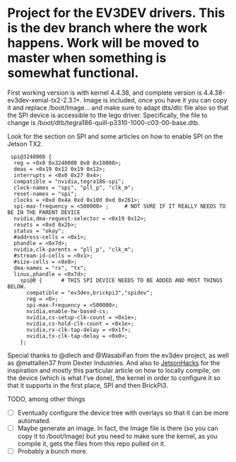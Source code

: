 Project for the EV3DEV drivers. This is the dev branch where the work happens. Work will be moved to master when something is somewhat functional. 
=======
First working version is with kernel 4.4.38, and complete version is 4.4.38-ev3dev-xenial-tx2-2.3.1+.
Image is included, once you have it you can copy it and replace /boot/Image... and make sure to adapt dts/dtc file also so that the SPI device is accessible to the lego driver.
Specifically, the file to change is /boot/dtb/tegra186-quill-p3310-1000-c03-00-base.dtb.

Look for the section on SPI and some articles on how to enable SPI on the Jetson TX2.

```
 spi@3240000 {
  reg = <0x0 0x3240000 0x0 0x10000>;
  dmas = <0x19 0x12 0x19 0x12>;
  interrupts = <0x0 0x27 0x4>;
  compatible = "nvidia,tegra186-spi";
  clock-names = "spi", "pll_p", "clk_m";
  reset-names = "spi";
  clocks = <0xd 0x4a 0xd 0x10d 0xd 0x261>;
  spi-max-frequency = <500000> ;     # NOT SURE IF IT REALLY NEEDS TO BE IN THE PARENT DEVICE
  nvidia,dma-request-selector = <0x19 0x12>;
  resets = <0xd 0x2b>;
  status = "okay";
  #address-cells = <0x1>;
  phandle = <0x7d>;
  nvidia,clk-parents = "pll_p", "clk_m";
  #stream-id-cells = <0x1>;
  #size-cells = <0x0>;
  dma-names = "rx", "tx";
  linux,phandle = <0x7d>;
    spi@0 {      # THIS SPI DEVICE NEEDS TO BE ADDED AND MOST THINGS BELOW.
      compatible = "ev3dev,brickpi3","spidev";
      reg = <0>;
      spi-max-frequency = <500000>;  
      nvidia,enable-hw-based-cs;
      nvidia,cs-setup-clk-count = <0x1e>;
      nvidia,cs-hold-clk-count = <0x1e>;
      nvidia,rx-clk-tap-delay = <0x1f>;
      nvidia,tx-clk-tap-delay = <0x0>;
    };
```
Special thanks to @dlech and @WasabiFan from the ev3dev project, as well as @mattallen37 from Dexter Industries. And also to [JetsonHacks](https://www.jetsonhacks.com/2018/07/05/jetson-tx2-build-kernel-for-l4t-28-2-1-updated/) for the inspiration and mostly this particular article on how to locally compile, on the device (which is what I've done), the kernel in order to configure it so that it supports in the first place, SPI and then BrickPi3.

TODO, among other things
- [ ] Eventually configure the device tree with overlays so that it can be more automated.
- [ ] Maybe generate an image. In fact, the Image file is there (so you can copy it to /boot/Image) but you need to make sure the kernel, as you compile it, gets the files from this repo pulled on it.
- [ ] Probably a bunch more.

